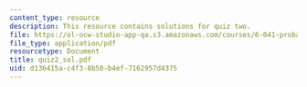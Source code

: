 ```yaml
---
content_type: resource
description: This resource contains solutions for quiz two.
file: https://ol-ocw-studio-app-qa.s3.amazonaws.com/courses/6-041-probabilistic-systems-analysis-and-applied-probability-spring-2006/d136415ac4f38b50b4ef7162957d4375_quiz2_sol.pdf
file_type: application/pdf
resourcetype: Document
title: quiz2_sol.pdf
uid: d136415a-c4f3-8b50-b4ef-7162957d4375
---
```

